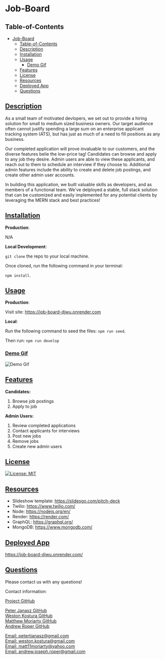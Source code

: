 # Job-Board


## Table-of-Contents

- [Job-Board](#job-board)
  - [Table-of-Contents](#table-of-contents)
  - [Description](#description)
  - [Installation](#installation)
  - [Usage](#usage)
    - [Demo Gif](#demo-gif)
  - [Features](#features)
  - [License](#license)
  - [Resources](#resources)
  - [Deployed App](#deployed-app)
  - [Questions](#questions)


## [Description](#table-of-contents)

As a small team of motivated devlopers, we set out to provide a hiring solution for small to medium sized business owners. Our target audience often cannot justify spending a large sum on an enterprise applicant tracking system (ATS), but has just as much of a need to fill positions as any business.

Our completed application will prove invaluable to our customers, and the diverse features belie the low-price tag! Candidates can browse and apply to any job they desire. 
Admin users are able to view these applicants, and reach out to them to schedule an interview if they choose to. Additional admin features include the ability to create and delete job postings, and create other admin user accounts.

In building this application, we built valuable skills as developers, and as members of a functional team. We've delployed a stable, full stack solution that can be customized and easily implemented for any potential clients by leveraging the MERN stack and best practices!


## [Installation](#table-of-contents)

**Production**:

N/A

**Local Development**: 

`git clone` the repo to your local machine. 

Once cloned, run the following command in your terminal:

`npm install`.

## [Usage](#table-of-contents)
**Production**: 

Visit site: https://job-board-djwu.onrender.com

**Local**:

Run the following command to seed the files:
`npm run seed`.

Then run:
`npm run develop`

### [Demo Gif](#table-of-contents)

![Demo Gif](./client/src/assets/images/job-board-demo.gif)

## [Features](#features)
**Candidates:**
1. Browse job postings
2. Apply to job
   
**Admin Users:**
1. Review completed applications
2. Contact applicants for interviews
3. Post new jobs
4. Remove jobs
5. Create new admin users

## [License](#license)

[![License: MIT](https://img.shields.io/badge/License-MIT-yellow.svg)](https://opensource.org/licenses/MIT)

## [Resources](#resources)

- Slideshow template: https://slidesgo.com/pitch-deck
- Twilio: https://www.twilio.com/
- Node: https://nodejs.org/en/
- Render: https://render.com/
- GraphQL: https://graphql.org/
- MongoDB: https://www.mongodb.com/

## [Deployed App](#deployed)

https://job-board-djwu.onrender.com/

## [Questions](#table-of-contents)

Please contact us with any questions!

Contact information:

[Project GitHub](https://github.com/Matt11Moriarty/job-board)

[Peter Janasz GitHub](https://github.com/PeterJanasz)<br />
[Weston Kostura GitHub](https://github.com/westonkostura)<br />
[Matthew Moriarty GitHub](https://github.com/Matt11Moriarty)<br />
[Andrew Roper GitHub](https://github.com/Hello-AndyJoe)


[Email: petertjanasz@gmail.com](mailto:petertjanasz@gmail.com)<br />
[Email: weston.kostura@gmail.com](weston.kostura@gmail.com)<br />
[Email: matt11moriarty@yahoo.com](mailto:matt11moriarty@yahoo.com)<br />
[Email: andrew.joseph.roper@gmail.com](mailto:andrew.joseph.roper@gmail.com)



